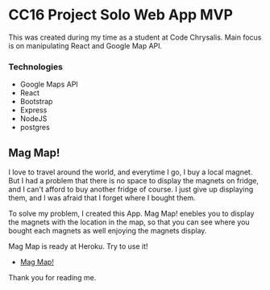 # CC16 Project Solo Web App MVP

This was created during my time as a student at Code Chrysalis.
Main focus is on manipulating React and Google Map API.

### Technologies

- Google Maps API
- React
- Bootstrap
- Express
- NodeJS
- postgres

## Mag Map!

I love to travel around the world, and everytime I go, I buy a local magnet.
But I had a problem that there is no space to display the magnets on fridge, and I can't afford to buy another fridge of course.
I just give up displaying them, and I was afraid that I forget where I bought them.

To solve my problem, I created this App.
Mag Map! enebles you to display the magnets with the location in the map, so that you can see where you bought each magnets as well enjoying the magnets display.

Mag Map is ready at Heroku.
Try to use it!

- [Mag Map!](https://magnet-map.herokuapp.com/)

Thank you for reading me.
